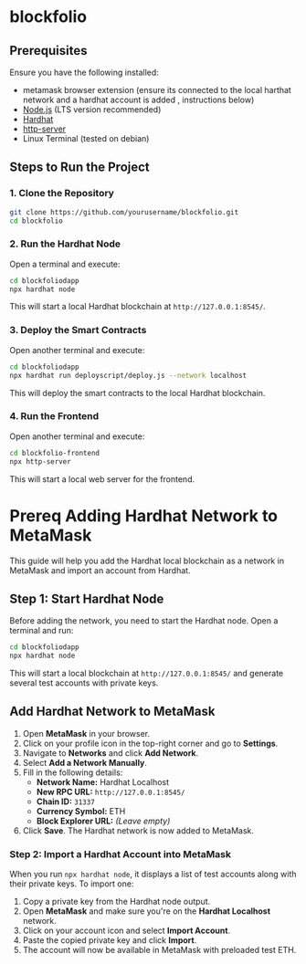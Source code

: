 # blockfolio
## Prerequisites

Ensure you have the following installed:
- metamask browser extension (ensure its connected to the local harthat network and a hardhat account is added , instructions below)
- [Node.js](https://nodejs.org/) (LTS version recommended)
- [Hardhat](https://hardhat.org/)
- [http-server](https://www.npmjs.com/package/http-server)
- Linux Terminal (tested on debian)

## Steps to Run the Project

### 1. Clone the Repository
```sh
git clone https://github.com/yourusername/blockfolio.git
cd blockfolio
```

### 2. Run the Hardhat Node

Open a terminal and execute:
```sh
cd blockfoliodapp
npx hardhat node
```

This will start a local Hardhat blockchain at `http://127.0.0.1:8545/`.

### 3. Deploy the Smart Contracts

Open another terminal and execute:
```sh
cd blockfoliodapp
npx hardhat run deployscript/deploy.js --network localhost
```

This will deploy the smart contracts to the local Hardhat blockchain.

### 4. Run the Frontend

Open another terminal and execute:
```sh
cd blockfolio-frontend
npx http-server
```

This will start a local web server for the frontend.

# Prereq  Adding Hardhat Network to MetaMask

This guide will help you add the Hardhat local blockchain as a network in MetaMask and import an account from Hardhat.

## Step 1: Start Hardhat Node

Before adding the network, you need to start the Hardhat node. Open a terminal and run:
```sh
cd blockfoliodapp
npx hardhat node
```
This will start a local blockchain at `http://127.0.0.1:8545/` and generate several test accounts with private keys.

## Add Hardhat Network to MetaMask

1. Open **MetaMask** in your browser.
2. Click on your profile icon in the top-right corner and go to **Settings**.
3. Navigate to **Networks** and click **Add Network**.
4. Select **Add a Network Manually**.
5. Fill in the following details:
   - **Network Name:** Hardhat Localhost
   - **New RPC URL:** `http://127.0.0.1:8545/`
   - **Chain ID:** `31337`
   - **Currency Symbol:** ETH
   - **Block Explorer URL:** *(Leave empty)*
6. Click **Save**. The Hardhat network is now added to MetaMask.

### Step 2: Import a Hardhat Account into MetaMask

When you run `npx hardhat node`, it displays a list of test accounts along with their private keys. To import one:

1. Copy a private key from the Hardhat node output.
2. Open **MetaMask** and make sure you're on the **Hardhat Localhost** network.
3. Click on your account icon and select **Import Account**.
4. Paste the copied private key and click **Import**.
5. The account will now be available in MetaMask with preloaded test ETH.








